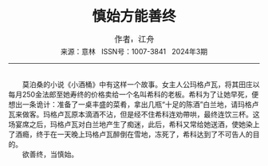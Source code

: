# <center>慎始方能善终</center>

<div align=center><img src="https://raw.githubusercontent.com/leaguecn/magazines/main/img_authors/%25d7%25f7%25d5%25df%25a3%25ba%25bd%25ad%25d6%25db.jpg"></div>

<center>来源：意林   ISSN号：1007-3841   2024年3期</center>

* * *

<br>　　莫泊桑的小说《小酒桶》中有这样一个故事。女主人公玛格卢瓦，将其田庄以每月250金法郎至她寿终的价格卖给一个名叫希科的老板。希科为了让她早死，便想出一条诡计：准备了一桌丰盛的菜肴，拿出几瓶“十足的陈酒”白兰地，请玛格卢瓦来做客。玛格卢瓦原本滴酒不沾，但是经不住希科连劝帶哄，最终连饮三杯。这场宴席之后，玛格卢瓦对白兰地产生了痴迷，此后，希科又常给她送酒，使她染上了酒瘾，终于在一天晚上玛格卢瓦醉倒在雪地，冻死了，希科达到了不可告人的目的。  
　　欲善终，当慎始。
